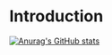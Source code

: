 # Introduction

[![Anurag's GitHub stats](https://github-readme-stats.vercel.app/api?username=hazhir95)](https://github.com/anuraghazra/github-readme-stats)
